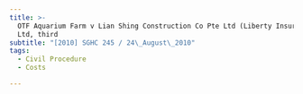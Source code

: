 ```yaml
---
title: >-
  OTF Aquarium Farm v Lian Shing Construction Co Pte Ltd (Liberty Insurance Pte
  Ltd, third
subtitle: "[2010] SGHC 245 / 24\_August\_2010"
tags:
  - Civil Procedure
  - Costs

---
```


